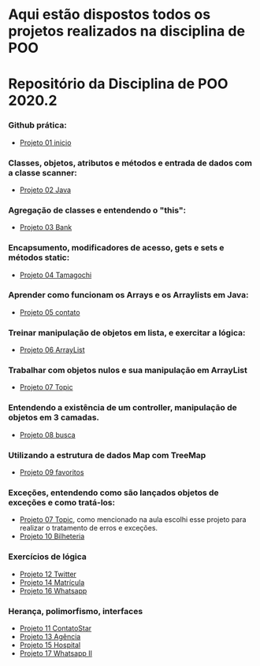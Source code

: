 # Aqui estão dispostos todos os projetos realizados na disciplina de POO

# Repositório da Disciplina de POO 2020.2

### Github prática:
- [Projeto 01 inicio](https://github.com/henricker/POO_2020_2/tree/main/Projeto%2001%20Inicio)
### Classes, objetos, atributos e métodos e entrada de dados com a classe scanner:
- [Projeto 02 Java](https://github.com/henricker/POO_2020_2/tree/main/Projeto%2002%20Java/Carro%20com%20pessoas/src)
### Agregação de classes e entendendo o "this":
- [Projeto 03 Bank](https://github.com/henricker/POO_2020_2/tree/main/Projeto%2003%20Bank/src/Bank)
### Encapsumento, modificadores de acesso, gets e sets e métodos static:
- [Projeto 04 Tamagochi](https://github.com/henricker/POO_2020_2/tree/main/Projeto%2004%20Tamagochi)
### Aprender como funcionam os Arrays e os Arraylists em Java:
- [Projeto 05 contato](https://github.com/henricker/POO_2020_2/tree/main/Projeto%2005%20Contato)
### Treinar manipulação de objetos em lista, e exercitar a lógica:
- [Projeto 06 ArrayList](https://github.com/henricker/POO_2020_2/tree/main/Projeto%2006%20ArrayList)
### Trabalhar com objetos nulos e sua manipulação em ArrayList
- [Projeto 07 Topic](https://github.com/henricker/POO_2020_2/tree/main/Projeto%2007%20topic)
### Entendendo a existência de um controller, manipulação de objetos em 3 camadas.
- [Projeto 08 busca](https://github.com/henricker/POO_2020_2/tree/main/Projeto%2008%20busca-contatos)
### Utilizando a estrutura de dados Map com TreeMap
- [Projeto 09 favoritos](https://github.com/henricker/POO_2020_2/tree/main/Projeto%2009%20favoritos)
### Exceções, entendendo como são lançados objetos de exceções e como tratá-los:
- [Projeto 07 Topic](https://github.com/henricker/POO_2020_2/tree/main/Projeto%2007%20topic), como mencionado na aula escolhi esse projeto para realizar o tratamento de erros e exceções.<br>
- [Projeto 10 Bilheteria](https://github.com/henricker/POO_2020_2/tree/main/Projeto%2010%20Bilheteria)
### Exercícios de lógica
- [Projeto 12 Twitter](https://github.com/henricker/POO_2020_2/tree/main/Projeto%2012%20Twitter) <br>
- [Projeto 14 Matrícula](https://github.com/henricker/POO_2020_2/tree/main/Projeto%2014%20Matr%C3%ADcula)
- [Projeto 16 Whatsapp](https://github.com/henricker/POO_2020_2/tree/main/Projeto%2016%20whatsapp%20I)
### Herança, polimorfismo, interfaces 
- [Projeto 11 ContatoStar](https://github.com/henricker/POO_2020_2/tree/main/Projeto%2011%20ContatoStar)
- [Projeto 13 Agência](https://github.com/henricker/POO_2020_2/tree/main/Projeto%2013%20Agencia)
- [Projeto 15 Hospital](https://github.com/henricker/POO_2020_2/tree/main/Projeto%2015%20hospital)
- [Projeto 17 Whatsapp II](https://github.com/henricker/POO_2020_2/tree/main/Projeto%2017%20whatsapp%20II)
 
